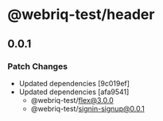 # @webriq-test/header

## 0.0.1

### Patch Changes

- Updated dependencies [9c019ef]
- Updated dependencies [afa9541]
  - @webriq-test/flex@3.0.0
  - @webriq-test/signin-signup@0.0.1
